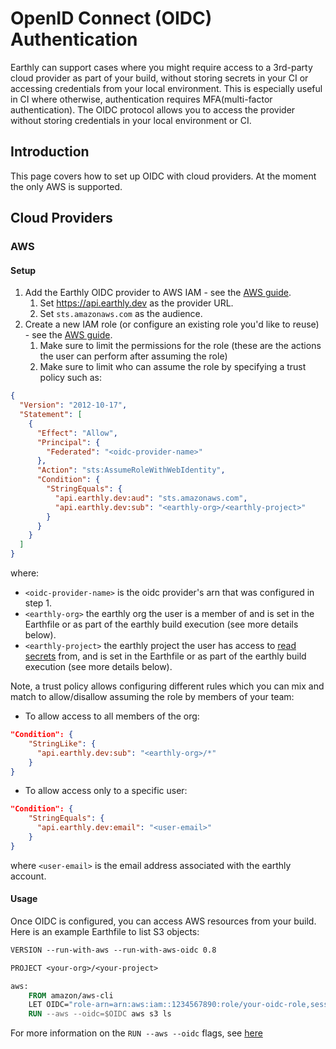 # OpenID Connect (OIDC) Authentication

Earthly can support cases where you might require access to a 3rd-party cloud provider as part of your build, without storing secrets in your CI or accessing credentials from your local environment.
This is especially useful in CI where otherwise, authentication requires MFA(multi-factor authentication).
The OIDC protocol allows you to access the provider without storing credentials in your local environment or CI.

## Introduction

This page covers how to set up OIDC with cloud providers.
At the moment the only AWS is supported.

## Cloud Providers

### AWS

#### Setup

1. Add the Earthly OIDC provider to AWS IAM - see the [AWS guide](https://docs.aws.amazon.com/IAM/latest/UserGuide/id_roles_providers_create_oidc.html).
   1. Set https://api.earthly.dev as the provider URL.
   2. Set `sts.amazonaws.com` as the audience. 
2. Create a new IAM role (or configure an existing role you'd like to reuse) - see the [AWS guide](https://docs.aws.amazon.com/IAM/latest/UserGuide/id_roles_create_for-idp_oidc.html).
   1. Make sure to limit the permissions for the role (these are the actions the user can perform after assuming the role)
   2. Make sure to limit who can assume the role by specifying a trust policy such as:
```json
{
  "Version": "2012-10-17",
  "Statement": [
    {
      "Effect": "Allow",
      "Principal": {
        "Federated": "<oidc-provider-name>"
      },
      "Action": "sts:AssumeRoleWithWebIdentity",
      "Condition": {
        "StringEquals": {
          "api.earthly.dev:aud": "sts.amazonaws.com",
          "api.earthly.dev:sub": "<earthly-org>/<earthly-project>"
        }
      }
    }
  ]
}
```

where:
* `<oidc-provider-name>` is the oidc provider's arn that was configured in step 1.
* `<earthly-org>` the earthly org the user is a member of and is set in the Earthfile or as part of the earthly build execution (see more details below).
* `<earthly-project>` the earthly project the user has access to [read secrets](./managing-permissions.md#earthly-project-access-levels) from, and is set in the Earthfile or as part of the earthly build execution (see more details below).

Note, a trust policy allows configuring different rules which you can mix and match to allow/disallow assuming the role by members of your team:
* To allow access to all members of the org:
```json
"Condition": {
    "StringLike": {
      "api.earthly.dev:sub": "<earthly-org>/*"
    }
}
```
* To allow access only to a specific user:
```json
"Condition": {
    "StringEquals": {
      "api.earthly.dev:email": "<user-email>"
    }
}
```
where `<user-email>` is the email address associated with the earthly account.

#### Usage

Once OIDC is configured, you can access AWS resources from your build.
Here is an example Earthfile to list S3 objects:
```dockerfile
VERSION --run-with-aws --run-with-aws-oidc 0.8

PROJECT <your-org>/<your-project>

aws:
    FROM amazon/aws-cli
    LET OIDC="role-arn=arn:aws:iam::1234567890:role/your-oidc-role,session-name=my-session,region=us-east-1"
    RUN --aws --oidc=$OIDC aws s3 ls
```

For more information on the `RUN --aws --oidc` flags, see [here](../earthfile/earthfile.md#--oidc-oidc-spec-experimental)

